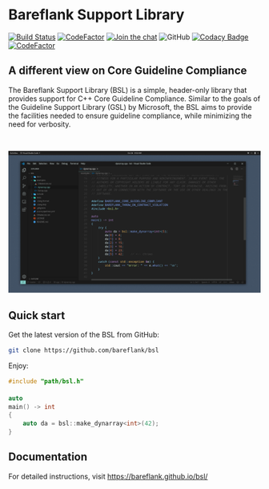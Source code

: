 # **Bareflank Support Library**

[![Build Status](https://dev.azure.com/bareflank/bsl/_apis/build/status/Bareflank.bsl?branchName=master)](https://dev.azure.com/bareflank/bsl/_build/latest?definitionId=2&branchName=master)
[![CodeFactor](https://www.codefactor.io/repository/github/bareflank/bsl/badge)](https://www.codefactor.io/repository/github/bareflank/bsl)
[![Join the chat](https://img.shields.io/badge/chat-on%20Slack-brightgreen.svg)](https://app.slack.com/client/TPN7LQKRP/CPJLF1RV1)
![GitHub](https://img.shields.io/github/license/bareflank/bsl?color=brightgreen)
[![Codacy Badge](https://api.codacy.com/project/badge/Grade/9e55fc17a08d4e2abe51d82f09f4449f)](https://www.codacy.com/manual/rianquinn/bsl?utm_source=github.com&amp;utm_medium=referral&amp;utm_content=Bareflank/bsl&amp;utm_campaign=Badge_Grade)
[![CodeFactor](https://www.codefactor.io/repository/github/bareflank/bsl/badge)](https://www.codefactor.io/repository/github/bareflank/bsl)

## **A different view on Core Guideline Compliance**
The Bareflank Support Library (BSL) is a simple, header-only library that provides support for C++ Core Guideline Compliance. Similar to the goals of the Guideline Support Library (GSL) by Microsoft, the BSL aims to provide the facilities needed to ensure guideline compliance, while minimizing the need for verbosity.

<br>

[![Material for MkDocs](docs/images/example.png)](images/example.png)

## **Quick start**
Get the latest version of the BSL from GitHub:

``` bash
git clone https://github.com/bareflank/bsl
```

Enjoy:

``` c++
#include "path/bsl.h"

auto
main() -> int
{
    auto da = bsl::make_dynarray<int>(42);
}
```

## **Documentation**

For detailed instructions, visit <https://bareflank.github.io/bsl/>
